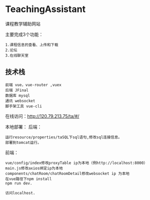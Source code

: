 # TeachingAssistant
课程教学辅助网站

主要完成3个功能：

```
1.课程信息的查看、上传和下载
2.论坛
3.在线聊天室
```


## 技术栈

```
前端 vue，vue-router ,vuex
后端 JFinal
数据库 mysql
通讯 websocket
脚手架工具 vue-cli
```


在线访问：http://120.79.213.75/ta/#/

本地部署：
后端：

```
运行resource/properties/taSQL下sql语句,修改sql连接信息。
部署到tomcat运行。
```

前端：

```
vue/config/index修改proxyTable ip为本地（例http://localhost:8000）
main.js修改axios绑定ip为本地
components/chatRoom/chatRoomDetail修改websocket ip 为本地
在vue路径下npm install
npm run dev.
```


```
访问localhost.
```



